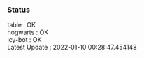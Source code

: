 ### Status


table : OK  
hogwarts : OK  
icy-bot : OK  
Latest Update : 2022-01-10 00:28:47.454148
